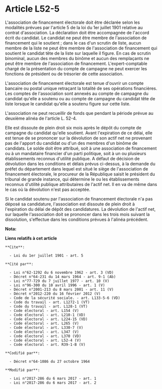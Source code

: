 # Article L52-5

L'association de financement électorale doit être déclarée selon les modalités prévues par l'article 5 de la loi du 1er
juillet 1901 relative au contrat d'association. La déclaration doit être accompagnée de l'accord écrit du candidat. Le
candidat ne peut être membre de l'association de financement qui le soutient ; dans le cas d'un scrutin de liste, aucun
membre de la liste ne peut être membre de l'association de financement qui soutient le candidat tête de la liste sur laquelle
il figure. En cas de scrutin binominal, aucun des membres du binôme et aucun des remplaçants ne peut être membre de
l'association de financement. L'expert-comptable chargé de la présentation du compte de campagne ne peut exercer les
fonctions de président ou de trésorier de cette association. 

L'association de financement électorale est tenue d'ouvrir un compte bancaire ou postal unique retraçant la totalité de ses
opérations financières. Les comptes de l'association sont annexés au compte de campagne du candidat qu'elle a soutenu ou au
compte de campagne du candidat tête de liste lorsque le candidat qu'elle a soutenu figure sur cette liste. 

L'association ne peut recueillir de fonds que pendant la période prévue au deuxième alinéa de l'article L. 52-4. 

Elle est dissoute de plein droit six mois après le dépôt du compte de campagne du candidat qu'elle soutient. Avant
l'expiration de ce délai, elle est tenue de se prononcer sur la dévolution de son actif net ne provenant pas de l'apport du
candidat ou d'un des membres d'un binôme de candidats. Le solde doit être attribué, soit à une association de financement ou
à un mandataire financier d'un parti politique, soit à un ou plusieurs établissements reconnus d'utilité publique. A défaut
de décision de dévolution dans les conditions et délais prévus ci-dessus, à la demande du préfet du département dans lequel
est situé le siège de l'association de financement électorale, le procureur de la République saisit le président du tribunal
de grande instance, qui détermine le ou les établissements reconnus d'utilité publique attributaires de l'actif net. Il en va
de même dans le cas où la dévolution n'est pas acceptée. 

Si le candidat soutenu par l'association de financement électorale n'a pas déposé sa candidature, l'association est dissoute
de plein droit à l'expiration du délai de dépôt des candidatures. La dévolution de l'actif net, sur laquelle l'association
doit se prononcer dans les trois mois suivant la dissolution, s'effectue dans les conditions prévues à l'alinéa précédent.

**Nota:**



**Liens relatifs à cet article**

	**Cite**:

	  - Loi du 1er juillet 1901 - art. 5

	**Cité par**:

	  - Loi n°62-1292 du 6 novembre 1962 - art. 3 (VD)
	  - Décret n°64-231 du 14 mars 1964 - art. 9-1 (Ab)
	  - Loi n°77-729 du 7 juillet 1977 - art. 10 (V)
	  - Loi n°96-300 du 10 avril 1996 - art. 1 (V)
	  - Décret n°2001-213 du 8 mars 2001 - art. 11 (V)
	  - Décret n°2012-220 du 16 février 2012 (V)
	  - Code de la sécurité sociale. - art. L133-5-6 (VD)
	  - Code du travail - art. L1272-1 (VT)
	  - Code du travail - art. L128-1 (VT)
	  - Code électoral - art. L154 (V)
	  - Code électoral - art. L210-1 (VD)
	  - Code électoral - art. L224-15 (VD)
	  - Code électoral - art. L265 (V)
	  - Code électoral - art. L330-7 (V)
	  - Code électoral - art. L347 (V)
	  - Code électoral - art. L370 (VD)
	  - Code électoral - art. L52-4 (V)
	  - Code électoral - art. R39-1-B (V)

	**Codifié par**:

	  - Décret n°64-1086 du 27 octobre 1964

	**Modifié par**:

	  - Loi n°2017-286 du 6 mars 2017 - art. 1
	  - Loi n°2017-286 du 6 mars 2017 - art. 2
